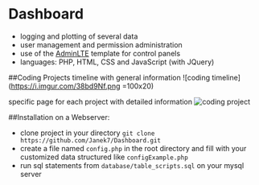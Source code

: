 # Dashboard
+ logging and plotting of several data
+ user management and permission administration
+ use of the [AdminLTE](https://adminlte.io/) template for control panels
+ languages: PHP, HTML, CSS and JavaScript (with JQuery)

##Coding Projects
timeline with general information
![coding timeline](https://i.imgur.com/38bd9Nf.png =100x20)

specific page for each project with detailed information
![coding project](https://i.imgur.com/M9sPztH.png)

##Installation on a Webserver:
+ clone project in your directory ``git clone https://github.com/Janek7/Dashboard.git``
+ create a file named ``config.php`` in the root directory and fill with your customized data 
structured like ``configExample.php``
+ run sql statements from ``database/table_scripts.sql`` on your mysql server
